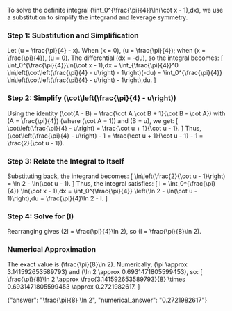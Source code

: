 
To solve the definite integral \(\int_0^{\frac{\pi}{4}}\ln(\cot x - 1)\,dx\), we use a substitution to simplify the integrand and leverage symmetry.

### Step 1: Substitution and Simplification
Let \(u = \frac{\pi}{4} - x\). When \(x = 0\), \(u = \frac{\pi}{4}\); when \(x = \frac{\pi}{4}\), \(u = 0\). The differential \(dx = -du\), so the integral becomes:
\[
\int_0^{\frac{\pi}{4}}\ln(\cot x - 1)\,dx = \int_{\frac{\pi}{4}}^0 \ln\left(\cot\left(\frac{\pi}{4} - u\right) - 1\right)(-du) = \int_0^{\frac{\pi}{4}} \ln\left(\cot\left(\frac{\pi}{4} - u\right) - 1\right)\,du.
\]

### Step 2: Simplify \(\cot\left(\frac{\pi}{4} - u\right)\)
Using the identity \(\cot(A - B) = \frac{\cot A \cot B + 1}{\cot B - \cot A}\) with \(A = \frac{\pi}{4}\) (where \(\cot A = 1\)) and \(B = u\), we get:
\[
\cot\left(\frac{\pi}{4} - u\right) = \frac{\cot u + 1}{\cot u - 1}.
\]
Thus, \(\cot\left(\frac{\pi}{4} - u\right) - 1 = \frac{\cot u + 1}{\cot u - 1} - 1 = \frac{2}{\cot u - 1}\).

### Step 3: Relate the Integral to Itself
Substituting back, the integrand becomes:
\[
\ln\left(\frac{2}{\cot u - 1}\right) = \ln 2 - \ln(\cot u - 1).
\]
Thus, the integral satisfies:
\[
I = \int_0^{\frac{\pi}{4}} \ln(\cot x - 1)\,dx = \int_0^{\frac{\pi}{4}} \left(\ln 2 - \ln(\cot u - 1)\right)\,du = \frac{\pi}{4}\ln 2 - I.
\]

### Step 4: Solve for \(I\)
Rearranging gives \(2I = \frac{\pi}{4}\ln 2\), so \(I = \frac{\pi}{8}\ln 2\).

### Numerical Approximation
The exact value is \(\frac{\pi}{8}\ln 2\). Numerically, \(\pi \approx 3.141592653589793\) and \(\ln 2 \approx 0.6931471805599453\), so:
\[
\frac{\pi}{8}\ln 2 \approx \frac{3.141592653589793}{8} \times 0.6931471805599453 \approx 0.2721982617.
\]

{"answer": "\\frac{\\pi}{8} \\ln 2", "numerical_answer": "0.2721982617"}